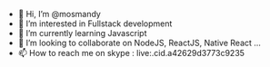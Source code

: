 - 👋 Hi, I’m @mosmandy
- 👀 I’m interested in Fullstack development
- 🌱 I’m currently learning Javascript
- 💞️ I’m looking to collaborate on NodeJS, ReactJS, Native React ...
- 📫 How to reach me on skype : live:.cid.a42629d3773c9235

<!---
mosmandy/mosmandy is a ✨ special ✨ repository because its `README.md` (this file) appears on your GitHub profile.
You can click the Preview link to take a look at your changes.
--->
